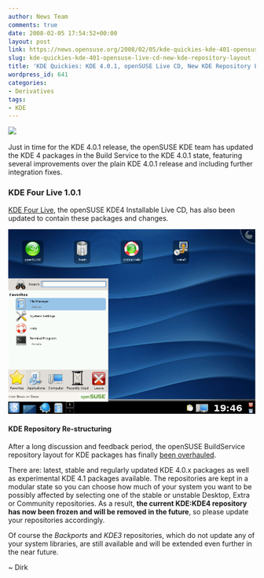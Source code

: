 ```yaml
---
author: News Team
comments: true
date: 2008-02-05 17:54:52+00:00
layout: post
link: https://news.opensuse.org/2008/02/05/kde-quickies-kde-401-opensuse-live-cd-new-kde-repository-layout/
slug: kde-quickies-kde-401-opensuse-live-cd-new-kde-repository-layout
title: 'KDE Quickies: KDE 4.0.1, openSUSE Live CD, New KDE Repository Layout'
wordpress_id: 641
categories:
- Derivatives
tags:
- KDE
---
```


![](http://files.opensuse.org/opensuse/en/thumb/7/73/Kde-logo.jpg/170px-Kde-logo.jpg)

Just in time for the KDE 4.0.1 release, the openSUSE KDE team has updated the KDE 4 packages in the Build Service to the KDE 4.0.1 state, featuring several improvements over the plain KDE 4.0.1 release and including further integration fixes.



### KDE Four Live 1.0.1



[KDE Four Live](http://home.kde.org/~binner/kde-four-live/), the openSUSE KDE4 Installable Live CD, has also been updated to contain these packages and changes.



[![KDE Four Live](/wp-content/uploads/2008/02/kde4live.png)](/wp-content/uploads/2008/02/kde4live.png)





#### KDE Repository Re-structuring



After a long discussion and feedback period, the openSUSE BuildService repository layout for KDE packages has finally [been overhauled](http://en.opensuse.org/KDE/Repositories).

There are: latest, stable and regularly updated KDE 4.0.x packages as well as experimental KDE 4.1 packages available. The repositories are kept in a modular state so you can choose how much of your system you want to be possibly affected by selecting one of the stable or unstable Desktop, Extra or Community repositories. As a result, **the current KDE:KDE4 repository has now been frozen and will be removed in the future**, so please update your repositories accordingly.

Of course the _Backports_ and _KDE3_ repositories, which do not update any of your system libraries, are still available and will be extended even further in the near future.

~ Dirk
